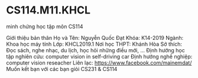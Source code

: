 # CS114.M11.KHCL
minh chứng học tập môn CS114

Giới thiệu bản thân
Họ và Tên: Nguyễn Quốc Đạt
Khóa: K14-2019
Ngành: Khoa học máy tính
Lớp: KHCL2019.1
Nơi học THPT: Khánh Hòa
Sở thích: Đọc sách, nghe nhạc, du lịch, học hỏi những điều mới, ...
Định hướng học tập nghiên cứu: computer vision in self-driving car
Định hướng nghề nghiệp: computer vision reseacher
Liên lạc: https://www.facebook.com/mainemdat/
Muốn kết bạn với các bạn giỏi CS231 & CS114 
